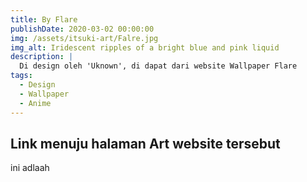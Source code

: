 ```yaml
---
title: By Flare
publishDate: 2020-03-02 00:00:00
img: /assets/itsuki-art/Falre.jpg
img_alt: Iridescent ripples of a bright blue and pink liquid
description: |
  Di design oleh 'Uknown', di dapat dari website Wallpaper Flare
tags:
  - Design
  - Wallpaper
  - Anime 
---
```


## Link menuju halaman Art website tersebut

ini adlaah